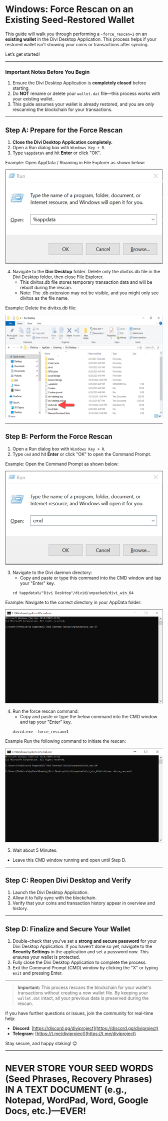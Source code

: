# **Windows: Force Rescan on an Existing Seed-Restored Wallet**

This guide will walk you through performing a `-force_rescan=1` on an **existing wallet** in the Divi Desktop Application. This process helps if your restored wallet isn't showing your coins or transactions after syncing.

Let’s get started!

---

### **Important Notes Before You Begin**
1. Ensure the Divi Desktop Application is **completely closed** before starting.
2. Do **NOT** rename or delete your `wallet.dat` file—this process works with your existing wallet.
3. This guide assumes your wallet is already restored, and you are only rescanning the blockchain for your transactions.

---

## **Step A: Prepare for the Force Rescan**


1. **Close the Divi Desktop Application completely.**
2. Open a Run dialog box with `Windows Key + R`.
3. Type `%appdata%` and hit **Enter** or click "OK".

Example:
Open AppData / Roaming in File Explorer as shown below:

![AppData Screenshot](https://github.com/7h3v01c3/tutorials/blob/main/images/appdata.png)

4. Navigate to the **Divi Desktop** folder.
    Delete only the divitxs.db file in the Divi Desktop folder, then close File Explorer.
    - This divitxs.db file stores temporary transaction data and will be rebuilt during the rescan.
    - Note: The .db extension may not be visible, and you might only see divitxs as the file name.

Example:
Delete the divitxs.db file:

![AppData Screenshot](https://github.com/7h3v01c3/tutorials/blob/main/images/divitxs-db.png)


---

## **Step B: Perform the Force Rescan**

1. Open a Run dialog box with `Windows Key + R`.
2. Type `cmd` and hit **Enter** or click "OK" to open the Command Prompt.

Example:
Open the Command Prompt as shown below:

![CMD Screenshot](https://github.com/7h3v01c3/tutorials/blob/main/images/cmd.png)

3. Navigate to the Divi daemon directory:
     - Copy and paste or type this command into the CMD window and tap your "Enter" key.
   ```
   cd %appdata%/"Divi Desktop"/divid/unpacked/divi_win_64
   ```

Example:
Navigate to the correct directory in your AppData folder:

![AppData Full Path](https://github.com/7h3v01c3/tutorials/blob/main/images/appdata-full-path-divi-win-64.png)


4. Run the force rescan command:
     - Copy and paste or type the below command into the CMD window and tap your "Enter" key.
   ```
   divid.exe -force_rescan=1
   ```

Example
Run the following command to initiate the rescan:

![Divi Force Rescan](https://github.com/7h3v01c3/tutorials/blob/main/images/divid-force-rescan.png)


5. Wait about 5 Minutes. 
  - Leave this CMD window running and open until Step D.

---

## **Step C: Reopen Divi Desktop and Verify**

1. Launch the Divi Desktop Application.
2. Allow it to fully sync with the blockchain.  
3. Verify that your coins and transaction history appear in overview and history.


---

## **Step D: Finalize and Secure Your Wallet**

1. Double-check that you've set a **strong and secure password** for your Divi Desktop Application. If you haven’t done so yet, navigate to the **Security Settings** in the application and set a password now. This ensures your wallet is protected.  
2. Fully close the Divi Desktop Application to complete the process.  
3. Exit the Command Prompt (CMD) window by clicking the "X" or typing `exit` and pressing Enter.  

---

> **Important:** This process rescans the blockchain for your wallet's transactions without creating a new wallet file. By keeping your `wallet.dat` intact, all your previous data is preserved during the rescan.

If you have further questions or issues, join the community for real-time help:

- **Discord**: [https://discord.gg/diviproject](https://discord.gg/diviproject)
- **Telegram**: [https://t.me/diviproject](https://t.me/diviproject)

Stay secure, and happy staking! 😊

---
# **NEVER STORE YOUR SEED WORDS (Seed Phrases, Recovery Phrases) IN A TEXT DOCUMENT (e.g., Notepad, WordPad, Word, Google Docs, etc.)—EVER!**



